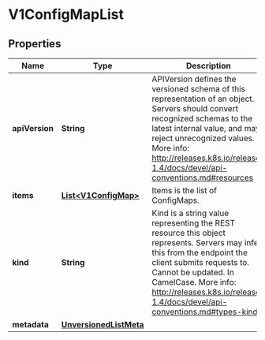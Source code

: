 
# V1ConfigMapList

## Properties
Name | Type | Description | Notes
------------ | ------------- | ------------- | -------------
**apiVersion** | **String** | APIVersion defines the versioned schema of this representation of an object. Servers should convert recognized schemas to the latest internal value, and may reject unrecognized values. More info: http://releases.k8s.io/release-1.4/docs/devel/api-conventions.md#resources |  [optional]
**items** | [**List&lt;V1ConfigMap&gt;**](V1ConfigMap.md) | Items is the list of ConfigMaps. | 
**kind** | **String** | Kind is a string value representing the REST resource this object represents. Servers may infer this from the endpoint the client submits requests to. Cannot be updated. In CamelCase. More info: http://releases.k8s.io/release-1.4/docs/devel/api-conventions.md#types-kinds |  [optional]
**metadata** | [**UnversionedListMeta**](UnversionedListMeta.md) |  |  [optional]




